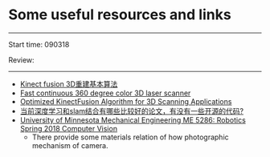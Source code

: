 # Some useful resources and links

---

Start time:  090318

Review:

---



+ [Kinect fusion 3D重建基本算法](https://blog.csdn.net/xiaohu50/article/details/51592503)
+ [Fast continuous 360 degree color 3D laser scanner](http://www.isprs.org/proceedings/XXXVII/congress/1_pdf/68.pdf)
+ [Optimized KinectFusion Algorithm for 3D Scanning Applications](http://www.scitepress.org/Papers/2018/65947/65947.pdf)
+ [当前深度学习和slam结合有哪些比较好的论文，有没有一些开源的代码?](https://www.zhihu.com/question/66006923/answer/238755364)
+ [University of Minnesota Mechanical Engineering ME 5286: Robotics Spring 2018 Computer Vision](http://www.me.umn.edu/courses/me5286/vision/)
  + There provide some materials relation of how photographic mechanism of camera.
